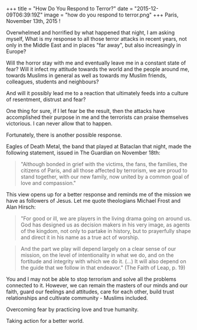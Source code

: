 +++
title = "How Do You Respond to Terror?"
date = "2015-12-09T06:39:19Z"
image = "how do you respond to terror.png"
+++
Paris, November 13th, 2015 !

Overwhelmed and horrified by what happened that night, I am asking myself, What is my response to all those terror attacks in recent years, not only in the Middle East and in places "far away", but also increasingly in Europe?

Will the horror stay with me and eventually leave me in a constant state of fear? Will it infect my attitude towards the world and the people around me, towards Muslims in general as well as towards my Muslim friends, colleagues, students and neighbours?

And will it possibly lead me to a reaction that ultimately feeds into a culture of resentment, distrust and fear?

One thing for sure, if I let fear be the result, then the attacks have accomplished their purpose in me and the terrorists can praise themselves victorious. I can never allow that to happen.

Fortunately, there is another possible response.

Eagles of Death Metal, the band that played at Bataclan that night, made the following statement, issued in The Guardian on November 18th:

> "Although bonded in grief with the victims, the fans, the families, the citizens of Paris, and all those affected by terrorism, we are proud to stand together, with our new family, now united by a common goal of love and compassion."

This view opens up for a better response and reminds me of the mission we have as followers of Jesus. Let me quote theologians Michael Frost and Alan Hirsch:

> "For good or ill, we are players in the living drama going on around us. God has designed us as decision makers in his very image, as agents of the kingdom, not only to partake in history, but to prayerfully shape and direct it in his name as a true act of worship.

>And the part we play will depend largely on a clear sense of our mission, on the level of intentionality in what we do, and on the fortitude and integrity with which we do it. (…) It will also depend on the guide that we follow in that endeavor." (The Faith of Leap, p. 19)

You and I may not be able to stop terrorism and solve all the problems connected to it. However, we can remain the masters of our minds and our faith, guard our feelings and attitudes, care for each other, build trust relationships and cultivate community - Muslims included.

Overcoming fear by practicing love and true humanity.

Taking action for a better world.

